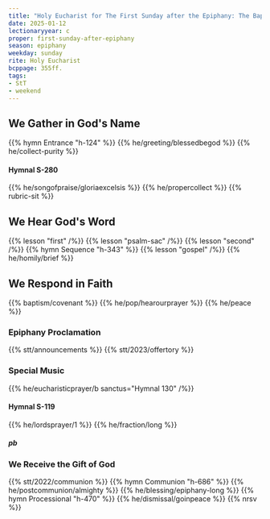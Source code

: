 ```yaml
---
title: "Holy Eucharist for The First Sunday after the Epiphany: The Baptism of Our Lord"
date: 2025-01-12
lectionaryyear: c
proper: first-sunday-after-epiphany
season: epiphany
weekday: sunday
rite: Holy Eucharist
bcppage: 355ff.
tags:
- StT
- weekend
---
```

## We Gather in God's Name
{{% hymn Entrance "h-124" %}}
{{% he/greeting/blessedbegod %}}
{{% he/collect-purity %}}
#### Hymnal S-280
{{% he/songofpraise/gloriaexcelsis %}}
{{% he/propercollect %}}
{{% rubric-sit %}}
## We Hear God's Word
{{% lesson "first" /%}}
{{% lesson "psalm-sac" /%}}
{{% lesson "second" /%}}
{{% hymn Sequence "h-343" %}}
{{% lesson "gospel" /%}}
{{% he/homily/brief %}}
## We Respond in Faith
{{% baptism/covenant %}}
{{% he/pop/hearourprayer %}}
{{% he/peace %}}
### Epiphany Proclamation
{{% stt/announcements %}}
{{% stt/2023/offertory %}}
### Special Music
{{% he/eucharisticprayer/b sanctus="Hymnal 130" /%}}
#### Hymnal S-119
{{% he/lordsprayer/1 %}}
{{% he/fraction/long %}}
##### pb
### We Receive the Gift of God
{{% stt/2022/communion %}}
{{% hymn Communion "h-686" %}}
{{% he/postcommunion/almighty %}}
{{% he/blessing/epiphany-long %}}
{{% hymn Processional "h-470" %}}
{{% he/dismissal/goinpeace %}}
{{% nrsv %}}

